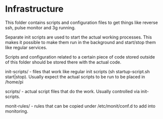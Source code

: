 Infrastructure
==============

This folder contains scripts and configuration files to get things like
reverse ssh, pulse monitor and 3g running.

Separate init scripts are used to start the actual working processes. This
makes it possible to make them run in the background and start/stop them like
regular services.

Scripts and configuration related to a certain piece of code stored outside 
of this folder should be stored there with the actual code.

init-scripts/ - files that work like regular init scripts (sh startup-script.sh start|stop).
                Usually expect the actual scripts to be run to be placed in /home/pi

scripts/ - actual script files that do the work. Usually controlled via init-scripts.

monit-rules/ - rules that can be copied under /etc/monit/conf.d to add into monitoring.
